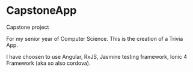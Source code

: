 # CapstoneApp
Capstone project

For my senior year of Computer Science. This is the creation of a Trivia App.

I have choosen to use Angular, RxJS, Jasmine testing framework, Ionic 4 Framework (aka so also cordova).

